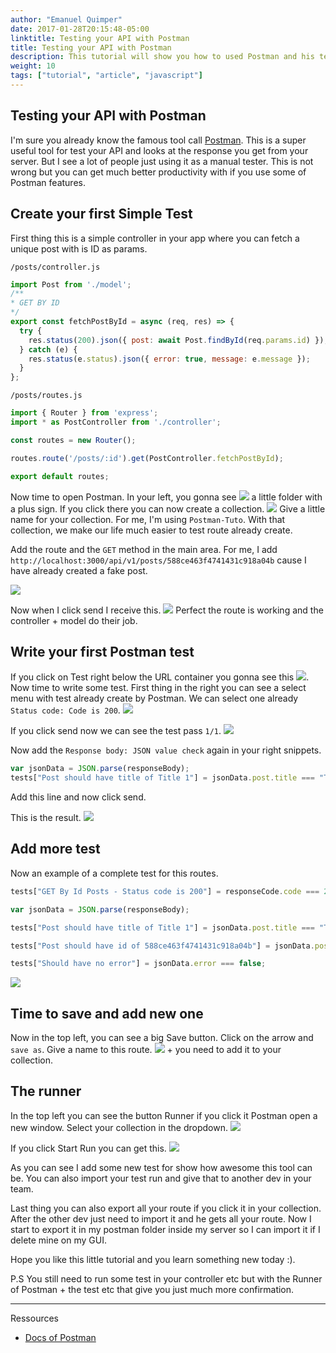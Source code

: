 ```yaml
---
author: "Emanuel Quimper"
date: 2017-01-28T20:15:48-05:00
linktitle: Testing your API with Postman
title: Testing your API with Postman
description: This tutorial will show you how to used Postman and his testing tools.
weight: 10
tags: ["tutorial", "article", "javascript"]
---
```


## Testing your API with Postman

I'm sure you already know the famous tool call [Postman](https://www.getpostman.com). This is a super useful tool for test your API and looks at the response you get from your server. But I see a lot of people just using it as a manual tester. This is not wrong but you can get much better productivity with if you use some of Postman features.

## Create your first Simple Test

First thing this is a simple controller in your app where you can fetch a unique post with is ID as params.

`/posts/controller.js`

```js
import Post from './model';
/**
* GET BY ID
*/
export const fetchPostById = async (req, res) => {
  try {
    res.status(200).json({ post: await Post.findById(req.params.id) });
  } catch (e) {
    res.status(e.status).json({ error: true, message: e.message });
  }
};
```

`/posts/routes.js`

```js
import { Router } from 'express';
import * as PostController from './controller';

const routes = new Router();

routes.route('/posts/:id').get(PostController.fetchPostById);

export default routes;
```

Now time to open Postman. In your left, you gonna see ![](https://image.ibb.co/fV0DJ5/sB0MxDA.png) a little folder with a plus sign. If you click there you can now create a collection. ![](https://image.ibb.co/e6yYJ5/fH7iOrk.png) Give a little name for your collection. For me, I'm using `Postman-Tuto`. With that collection, we make our life much easier to test route already create.

Add the route and the `GET` method in the main area. For me, I add `http://localhost:3000/api/v1/posts/588ce463f4741431c918a04b` cause I have already created a fake post.

![](https://image.ibb.co/cGdB5k/8IjnuIJ.png)

Now when I click send I receive this. ![](https://image.ibb.co/cjOB5k/bTBgJYa.png) Perfect the route is working and the controller + model do their job.

## Write your first Postman test

If you click on Test right below the URL container you gonna see this ![](https://image.ibb.co/d7dNBQ/yl3ocAW.png). Now time to write some test. First thing in the right you can see a select menu with test already create by Postman. We can select one already `Status code: Code is 200`. ![](https://image.ibb.co/gVMaWQ/ykMf8Mb.png)

If you click send now we can see the test pass `1/1`. ![](https://image.ibb.co/ngbLy5/Yft8e5Y.png)

Now add the `Response body: JSON value check` again in your right snippets.

```js
var jsonData = JSON.parse(responseBody);
tests["Post should have title of Title 1"] = jsonData.post.title === "Title 1";
```

Add this line and now click send.

This is the result. ![](https://image.ibb.co/m7eJkk/q90y932.png)

## Add more test

Now an example of a complete test for this routes.

```js
tests["GET By Id Posts - Status code is 200"] = responseCode.code === 200;

var jsonData = JSON.parse(responseBody);

tests["Post should have title of Title 1"] = jsonData.post.title === "Title 1";

tests["Post should have id of 588ce463f4741431c918a04b"] = jsonData.post._id === "588ce463f4741431c918a04b";

tests["Should have no error"] = jsonData.error === false;
```

![](https://image.ibb.co/iKJ5WQ/aNgcIXm.png)

## Time to save and add new one

Now in the top left, you can see a big Save button. Click on the arrow and `save as`. Give a name to this route. ![](https://image.ibb.co/eUNokk/rZfw6fP.png) + you need to add it to your collection.


## The runner

In the top left you can see the button Runner if you click it Postman open a new window. Select your collection in the dropdown. ![](https://image.ibb.co/h5EerQ/wZRSxWz.png)

If you click Start Run you can get this. ![](https://image.ibb.co/dY2Ay5/p2luDGi.png)

As you can see I add some new test for show how awesome this tool can be. You can also import your test run and give that to another dev in your team.

Last thing you can also export all your route if you click it in your collection. After the other dev just need to import it and he gets all your route. Now I start to export it in my postman folder inside my server so I can import it if I delete mine on my GUI.

Hope you like this little tutorial and you learn something new today :).

P.S You still need to run some test in your controller etc but with the Runner of Postman + the test etc that give you just much more confirmation.

---

Ressources

- [Docs of Postman](https://www.getpostman.com/docs)
